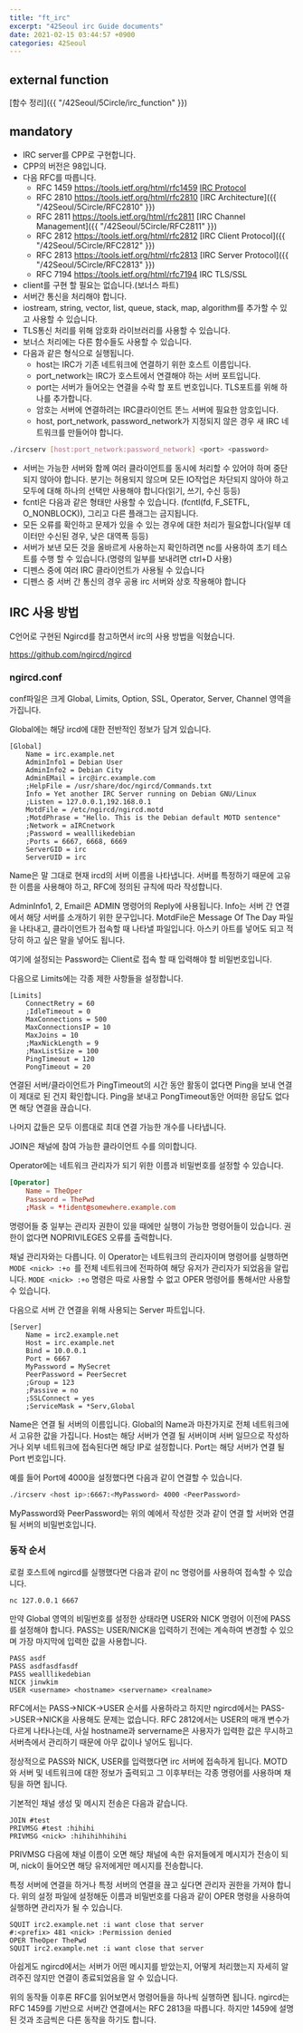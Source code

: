 ```yaml
---
title: "ft_irc"
excerpt: "42Seoul irc Guide documents"
date: 2021-02-15 03:44:57 +0900
categories: 42Seoul
---
```


## external function

[함수 정리]({{ "/42Seoul/5Circle/irc_function" }})

## mandatory

- IRC server를 CPP로 구현합니다.
- CPP의 버전은 98입니다.
- 다음 RFC를 따릅니다.
	- RFC 1459 <https://tools.ietf.org/html/rfc1459> [IRC Protocol](https://www.notion.so/RFC-1459-7d56f67f1dfa4400b1b2daa7bd52ebb9)
	- RFC 2810 <https://tools.ietf.org/html/rfc2810> [IRC Architecture]({{ "/42Seoul/5Circle/RFC2810" }})
	- RFC 2811 <https://tools.ietf.org/html/rfc2811> [IRC Channel Management]({{ "/42Seoul/5Circle/RFC2811" }})
	- RFC 2812 <https://tools.ietf.org/html/rfc2812> [IRC Client Protocol]({{ "/42Seoul/5Circle/RFC2812" }})
	- RFC 2813 <https://tools.ietf.org/html/rfc2813> [IRC Server Protocol]({{ "/42Seoul/5Circle/RFC2813" }})
	- RFC 7194 <https://tools.ietf.org/html/rfc7194> IRC TLS/SSL
- client를 구현 할 필요는 없습니다.(보너스 파트)
- 서버간 통신을 처리해야 합니다.
- iostream, string, vector, list, queue, stack, map, algorithm를 추가할 수 있고 사용할 수 있습니다.
- TLS통신 처리를 위해 암호화 라이브러리를 사용할 수 있습니다.
- 보너스 처리에는 다른 함수들도 사용할 수 있습니다.
- 다음과 같은 형식으로 실행됩니다.
	- host는 IRC가 기존 네트워크에 연결하기 위한 호스트 이름입니다.
	- port_network는 IRC가 호스트에서 연결해야 하는 서버 포트입니다.
	- port는 서버가 들어오는 연결을 수락 할 포트 번호입니다. TLS포트를 위해 하나를 추가합니다.
	- 암호는 서버에 연결하려는 IRC클라이언트 똔느 서버에 필요한 암호입니다.
	- host, port_network, password_network가 지정되지 않은 경우 새 IRC 네트워크를 만들어야 합니다.

```bash
./ircserv [host:port_network:password_network] <port> <password>
```

- 서버는 가능한 서버와 함께 여러 클라이언트를 동시에 처리할 수 있어야 하며 중단되지 않아야 합니다. 분기는 허용되지 않으며 모든 IO작업은 차단되지 않아야 하고 모두에 대해 하나의 선택만 사용해야 합니다(읽기, 쓰기, 수신 등등)
- fcntl은 다음과 같은 형태만 사용할 수 있습니다. (fcntl(fd, F_SETFL, O_NONBLOCK)), 그리고 다른 플래그는 금지됩니다.
- 모든 오류를 확인하고 문제가 있을 수 있는 경우에 대한 처리가 필요합니다(일부 데이터만 수신된 경우, 낮은 대역폭 등등)
- 서버가 보낸 모든 것을 올바르게 사용하는지 확인하려면 nc를 사용하여 초기 테스트를 수행 할 수 있습니다.(명령의 일부를 보내려면 ctrl+D 사용)
- 디펜스 중에 여러 IRC 클라이언트가 사용될 수 있습니다
- 디펜스 중 서버 간 통신의 경우 공용 irc 서버와 상호 작용해야 합니다

## IRC 사용 방법

C언어로 구현된 Ngircd를 참고하면서 irc의 사용 방법을 익혔습니다.

<https://github.com/ngircd/ngircd>

### ngircd.conf

conf파일은 크게 Global, Limits, Option, SSL, Operator, Server, Channel 영역을 가집니다.

Global에는 해당 ircd에 대한 전반적인 정보가 담겨 있습니다.

```
[Global]
	Name = irc.example.net
	AdminInfo1 = Debian User
	AdminInfo2 = Debian City
	AdminEMail = irc@irc.example.com
	;HelpFile = /usr/share/doc/ngircd/Commands.txt
	Info = Yet another IRC Server running on Debian GNU/Linux
	;Listen = 127.0.0.1,192.168.0.1
	MotdFile = /etc/ngircd/ngircd.motd
	;MotdPhrase = "Hello. This is the Debian default MOTD sentence"
	;Network = aIRCnetwork
	;Password = wealllikedebian
	;Ports = 6667, 6668, 6669
	ServerGID = irc
	ServerUID = irc
```

Name은 말 그대로 현재 ircd의 서버 이름을 나타냅니다. 서버를 특정하기 때문에 고유한 이름을 사용해야 하고, RFC에 정의된 규칙에 따라 작성합니다.

AdminInfo1, 2, Email은 ADMIN 명령어의 Reply에 사용됩니다.
Info는 서버 간 연결에서 해당 서버를 소개하기 위한 문구입니다.
MotdFile은 Message Of The Day 파일을 나타내고, 클라이언트가 접속할 때 나타낼 파일입니다. 아스키 아트를 넣어도 되고 적당히 하고 싶은 말을 넣어도 됩니다.

여기에 설정되는 Password는 Client로 접속 할 때 입력해야 할 비밀번호입니다.

다음으로 Limits에는 각종 제한 사항들을 설정합니다.

```
[Limits]
	ConnectRetry = 60
	;IdleTimeout = 0
	MaxConnections = 500
	MaxConnectionsIP = 10
	MaxJoins = 10
	;MaxNickLength = 9
	;MaxListSize = 100
	PingTimeout = 120
	PongTimeout = 20
```

연결된 서버/클라이언트가 PingTimeout의 시간 동안 활동이 없다면 Ping을 보내 연결이 제대로 된 건지 확인합니다.
Ping을 보내고 PongTimeout동안 어떠한 응답도 없다면 해당 연결을 끊습니다.

나머지 값들은 모두 이름대로 최대 연결 가능한 개수를 나타냅니다.

JOIN은 채널에 참여 가능한 클라이언트 수를 의미합니다.

Operator에는 네트워크 관리자가 되기 위한 이름과 비밀번호를 설정할 수 있습니다.

```conf
[Operator]
	Name = TheOper
	Password = ThePwd
	;Mask = *!ident@somewhere.example.com
```

명령어들 중 일부는 관리자 권한이 있을 때에만 실행이 가능한 명령어들이 있습니다.
권한이 없다면 NOPRIVILEGES 오류를 출력합니다.

채널 관리자와는 다릅니다. 이 Operator는 네트워크의 관리자이며 명령어를 실행하면 ```MODE <nick> :+o ```를 전체 네트워크에 전파하여 해당 유저가 관리자가 되었음을 알립니다.
```MODE <nick> :+o``` 명령은 따로 사용할 수 없고 OPER 명령어를 통해서만 사용할 수 있습니다.

다음으로 서버 간 연결을 위해 사용되는 Server 파트입니다.

```
[Server]
	Name = irc2.example.net
	Host = irc.example.net
	Bind = 10.0.0.1
	Port = 6667
	MyPassword = MySecret
	PeerPassword = PeerSecret
	;Group = 123
	;Passive = no
	;SSLConnect = yes
	;ServiceMask = *Serv,Global
```

Name은 연결 될 서버의 이름입니다. Global의 Name과 마찬가지로 전체 네트워크에서 고유한 값을 가집니다.
Host는 해당 서버가 연결 될 서버이며 서버 일므으로 작성하거나 외부 네트워크에 접속된다면 해당 IP로 설정합니다.
Port는 해당 서버가 연결 될 Port 번호입니다.

예를 들어 Port에 4000을 설정했다면 다음과 같이 연결할 수 있습니다.

```sh
./ircserv <host ip>:6667:<MyPassword> 4000 <PeerPassword>
```

MyPassword와 PeerPassword는 위의 예에서 작성한 것과 같이 연결 할 서버와 연결 될 서버의 비밀번호입니다.

### 동작 순서

로컬 호스트에 ngircd를 실행했다면 다음과 같이 nc 명령어를 사용하여 접속할 수 있습니다.

```shell
nc 127.0.0.1 6667
```

만약 Global 영역의 비밀번호를 설정한 상태라면 USER와 NICK 명령어 이전에 PASS를 설정해야 합니다.
PASS는 USER/NICK을 입력하기 전에는 계속하여 변경할 수 있으며 가장 마지막에 입력한 값을 사용합니다.

```shell
PASS asdf
PASS asdfasdfasdf
PASS wealllikedebian
NICK jinwkim
USER <username> <hostname> <servername> <realname>
```

RFC에서는 PASS->NICK->USER 순서를 사용하라고 하지만 ngircd에서는 PASS->USER->NICK을 사용해도 문제는 없습니다.
RFC 2812에서는 USER의 매개 변수가 다르게 나타나는데, 사실 hostname과 servername은 사용자가 입력한 값은 무시하고 서버측에서 관리하기 때문에 아무 값이나 넣어도 됩니다.

정상적으로 PASS와 NICK, USER를 입력했다면 irc 서버에 접속하게 됩니다.
MOTD와 서버 및 네트워크에 대한 정보가 출력되고 그 이후부터는 각종 명령어를 사용하며 채팅을 하면 됩니다.

기본적인 채널 생성 및 메시지 전송은 다음과 같습니다.

```shell
JOIN #test
PRIVMSG #test :hihihi
PRIVMSG <nick> :hihihihhihihi
```

PRIVMSG 다음에 채널 이름이 오면 해당 채널에 속한 유저들에게 메시지가 전송이 되며, nick이 들어오면 해당 유저에게만 메시지를 전송합니다.

특정 서버에 연결을 하거나 특정 서버의 연결을 끊고 싶다면 관리자 권한을 가져야 합니다.
위의 설정 파일에 설정해둔 이름과 비밀번호를 다음과 같이 OPER 명령을 사용하여 실행하면 관리자가 될 수 있습니다.

```shell
SQUIT irc2.example.net :i want close that server
#:<prefix> 481 <nick> :Permission denied
OPER TheOper ThePwd
SQUIT irc2.example.net :i want close that server
```

아쉽게도 ngircd에서는 서버가 어떤 메시지를 받았는지, 어떻게 처리했는지 자세히 알려주진 않지만 연결이 종료되었음을 알 수 있습니다.

위의 동작들 이후론 RFC를 읽어보면서 명령어들을 하나씩 실행하면 됩니다.
ngircd는 RFC 1459를 기반으로 서버간 연결에서는 RFC 2813을 따릅니다.
하지만 1459에 설명된 것과 조금씩은 다른 동작을 하기도 합니다.
